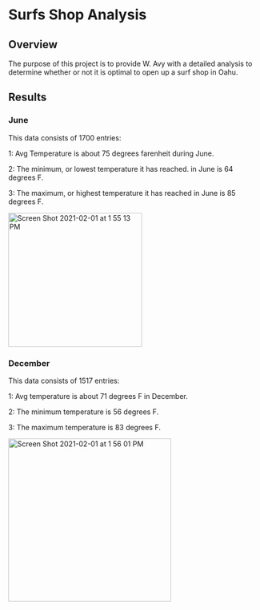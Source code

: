 # Surfs Shop Analysis

## Overview
The purpose of this project is to provide W. Avy with a detailed analysis to determine whether or not it is optimal to open up a surf shop in Oahu.

## Results

### June
This data consists of 1700 entries:

1: Avg Temperature is about 75 degrees farenheit during June.

2: The minimum, or lowest temperature it has reached. in June is 64 degrees F.

3: The maximum, or highest temperature it has reached in June is 85 degrees F.

<img width="267" alt="Screen Shot 2021-02-01 at 1 55 13 PM" src="https://user-images.githubusercontent.com/74481469/106522982-568e4080-6495-11eb-802e-6a0e29c007f5.png">

### December 
This data consists of 1517 entries:

1: Avg temperature is about 71 degrees F in December.

2: The minimum temperature is 56 degrees F.

3: The maximum temperature is 83 degrees F.

<img width="325" alt="Screen Shot 2021-02-01 at 1 56 01 PM" src="https://user-images.githubusercontent.com/74481469/106523210-9fde9000-6495-11eb-85ee-74db8858dbcb.png">


